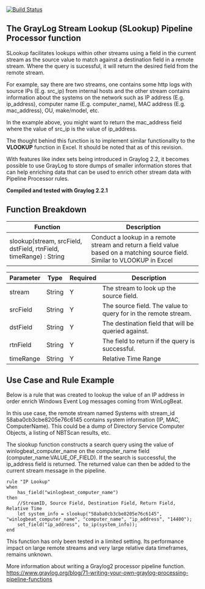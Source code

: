[![Build Status](https://travis-ci.org/billmurrin/graylog-plugin-slookup-function.svg?branch=master)](https://travis-ci.org/billmurrin/graylog-plugin-slookup-function)

The GrayLog Stream Lookup (SLookup) Pipeline Processor function
---

SLookup facilitates lookups within other streams using a field in the current stream as the source value to match against a destination field in a remote stream. Where the query is sucessful, it will return the desired field from the remote stream.
       
For example, say there are two streams, one contains some http logs with source IPs (E.g. src_ip) from internal hosts and the other stream contains information about the systems on the network such as IP address (E.g. ip_address), computer name (E.g. computer_name), MAC address (E.g. mac_address), OU, make/model, etc. 
       
In the example above, you might want to return the mac_address field where the value of src_ip is the value of ip_address.

The thought behind this function is to implement similar functionality to the **VLOOKUP** function in Excel. It should be noted that as of this revision.

With features like index sets being introduced in Graylog 2.2, it becomes possible to use GrayLog to store dumps of smaller information stores that can help enriching data that can be used to enrich other stream data with Pipeline Processor rules.

**Compiled and tested with Graylog 2.2.1**

Function Breakdown
---

Function | Description
-------- | -----------
slookup(stream, srcField, dstField, rtnField, timeRange) : String | Conduct a lookup in a remote stream and return a field value based on a matching source field. Similar to VLOOKUP in Excel

Parameter | Type | Required | Description
--------- | ---- | -------- | -----------
stream  | String |  Y | The stream to look up the source field.
srcField | String | Y | The source field. The value to query for in the remote stream.
dstField | String | Y | The destination field that will be queried against.
rtnField | String |  Y | The field to return if the query is successful.
timeRange | String |  Y | Relative Time Range

Use Case and Rule Example
---

Below is a rule that was created to lookup the value of an IP address in order enrich Windows Event Log messages coming from WinLogBeat.

In this use case, the remote stream named Systems with stream_id 58aba0cb3cbe8205e76c6145 contains system information (IP, MAC, ComputerName). This could be a dump of Directory Service Computer Objects, a listing of NBTScan results, etc. 

The slookup function constructs a search query using the value of winlogbeat_computer_name on the computer_name field (computer_name:VALUE_OF_FIELD). If the search is successful, the ip_address field is returned. The returned value can then be added to the current stream message in the pipeline.

```
rule "IP Lookup"
when
    has_field("winlogbeat_computer_name")
then
    //StreamID, Source Field, Destination Field, Return Field, Relative Time
    let system_info = slookup("58aba0cb3cbe8205e76c6145", "winlogbeat_computer_name", "computer_name", "ip_address", "14400");
    set_field("ip_address", to_ip(system_info));
end
```

This function has only been tested in a limited setting. Its performance impact on large remote streams and very large relative data timeframes, remains unknown.

More information about writing a Graylog2 processor pipeline function.
https://www.graylog.org/blog/71-writing-your-own-graylog-processing-pipeline-functions
